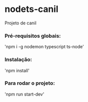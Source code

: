 # nodets-canil
Projeto de canil


### Pré-requisitos globais:
'npm i -g nodemon typescript ts-node'

### Instalação:
'npm install'

### Para rodar o projeto:

'npm run start-dev'